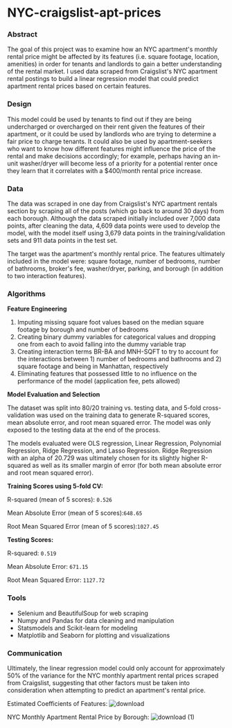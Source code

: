 # NYC-craigslist-apt-prices

### Abstract

The goal of this project was to examine how an NYC apartment's monthly rental price might be affected by its features (i.e. square footage, location, amenities) in order for tenants and landlords to gain a better understanding of the rental market. I used data scraped from Craigslist's NYC apartment rental postings to build a linear regression model that could predict apartment rental prices based on certain features.

### Design

This model could be used by tenants to find out if they are being undercharged or overcharged on their rent given the features of their apartment, or it could be used by landlords who are trying to determine a fair price to charge tenants. It could also be used by apartment-seekers who want to know how different features might influence the price of the rental and make decisions accordingly; for example, perhaps having an in-unit washer/dryer will become less of a priority for a potential renter once they learn that it correlates with a $400/month rental price increase.

### Data

The data was scraped in one day from Craigslist's NYC apartment rentals section by scraping all of the posts (which go back to around 30 days) from each borough. Although the data scraped initially included over 7,000 data points, after cleaning the data, 4,609 data points were used to develop the model, with the model itself using 3,679 data points in the training/validation sets and 911 data points in the test set.

The target was the apartment's monthly rental price. The features ultimately included in the model were: square footage, number of bedrooms, number of bathrooms, broker's fee, washer/dryer, parking, and borough (in addition to two interaction features). 

### Algorithms

**Feature Engineering**

1. Imputing missing square foot values based on the median square footage by borough and number of bedrooms
2. Creating binary dummy variables for categorical values and dropping one from each to avoid falling into the dummy variable trap
3. Creating interaction terms BR-BA and MNH-SQFT to try to account for the interactions between 1) number of bedrooms and bathrooms and 2) square footage and being in Manhattan, respectively
4. Eliminating features that possessed little to no influence on the performance of the model (application fee, pets allowed)

**Model Evaluation and Selection**

The dataset was split into 80/20 training vs. testing data, and 5-fold cross-validation was used on the training data to generate R-squared scores, mean absolute error, and root mean squared error. The model was only exposed to the testing data at the end of the process.

The models evaluated were OLS regression, Linear Regression, Polynomial Regression, Ridge Regression, and Lasso Regression. Ridge Regression with an alpha of 20.729 was ultimately chosen for its slightly higher R-squared as well as its smaller margin of error (for both mean absolute error and root mean squared error). 

**Training Scores using 5-fold CV:**

R-squared (mean of 5 scores): `0.526` 

Mean Absolute Error (mean of 5 scores):`648.65` 

Root Mean Squared Error (mean of 5 scores):`1027.45`

**Testing Scores:**

R-squared: `0.519`

Mean Absolute Error: `671.15`

Root Mean Squared Error: `1127.72`

### Tools

- Selenium and BeautifulSoup for web scraping
- Numpy and Pandas for data cleaning and manipulation
- Statsmodels and Scikit-learn for modeling
- Matplotlib and Seaborn for plotting and visualizations

### Communication

Ultimately, the linear regression model could only account for approximately 50% of the variance for the NYC monthly apartment rental prices scraped from Craigslist, suggesting that other factors must be taken into consideration when attempting to predict an apartment's rental price.

Estimated Coefficients of Features:
![download](https://user-images.githubusercontent.com/81931093/155893903-cdc56fed-038f-4df5-8a19-bc6be10712d0.png)

NYC Monthly Apartment Rental Price by Borough:
![download (1)](https://user-images.githubusercontent.com/81931093/155893927-d14f9952-4d4b-41cf-879b-501462fa2a5e.png)

